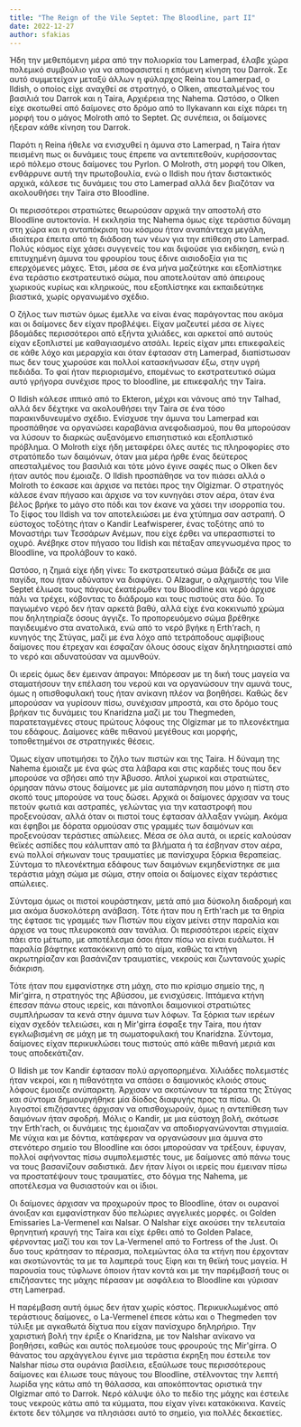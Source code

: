 ```yaml
---
title: "The Reign of the Vile Septet: The Bloodline, part II"
date: 2022-12-27
author: sfakias
---
```


Ήδη την μεθεπόμενη μέρα από την πολιορκία του Lamerpad, έλαβε χώρα πολεμικό συμβούλιο για να αποφασιστεί η επόμενη κίνηση του Darrok. Σε αυτό συμμετείχαν μεταξύ άλλων η φύλαρχος Reina του Lamerpad, ο Ildish, ο οποίος είχε αναχθεί σε στρατηγό, ο Olken, απεσταλμένος του βασιλιά του Darrok και η Taira, Αρχιέρεια της Nahema. Ωστόσο, ο Olken είχε σκοτωθεί από δαίμονες στο δρόμο από το Ilykavann και είχε πάρει τη μορφή του ο μάγος Molroth από το Septet. Ως συνέπεια, οι δαίμονες ήξεραν κάθε κίνηση του Darrok.

Παρότι η Reina ήθελε να ενισχυθεί η άμυνα στο Lamerpad, η Taira ήταν πεισμένη πως οι δυνάμεις τους έπρεπε να αντεπιτεθούν, κυρήσσοντας ιερό πόλεμο στους δαίμονες του Pyrlon. Ο Molroth, στη μορφή του Olken, ενθάρρυνε αυτή την πρωτοβουλία, ενώ ο Ildish που ήταν διστακτικός αρχικά, κάλεσε τις δυνάμεις του στο Lamerpad αλλά δεν βιαζόταν να ακολουθήσει την Taira στο Bloodline.  

Οι περισσότεροι στρατιώτες θεωρούσαν αρχικά την αποστολή στο Bloodline αυτοκτονία. Η εκκλησία της Nahema όμως είχε τεράστια δύναμη στη χώρα και η ανταπόκριση του κόσμου ήταν αναπάντεχα μεγάλη, ιδιαίτερα έπειτα από τη διάδοση των νέων για την επίθεση στο Lamerpad. Πολύς κόσμος είχε χάσει συγγενείς του και διψούσε για εκδίκηση, ενώ η επιτυχημένη άμυνα του φρουρίου τους έδινε αισιοδοξία για τις επερχόμενες μάχες. Έτσι, μέσα σε ένα μήνα μαζεύτηκε και εξοπλίστηκε ένα τεράστιο εκστρατευτικό σώμα, που αποτελούταν από άπειρους χωρικούς κυρίως και κληρικούς, που εξοπλίστηκε και εκπαιδεύτηκε βιαστικά, χωρίς οργανωμένο σχέδιο.  

Ο ζήλος των πιστών όμως έμελλε να είναι ένας παράγοντας που ακόμα και οι δαίμονες δεν είχαν προβλέψει. Είχαν μαζευτεί μέσα σε λίγες βδομάδες περισσότεροι από εξήντα χιλιάδες, και αρκετοί από αυτούς είχαν εξοπλιστεί με καθαγιασμένο ατσάλι. Ιερείς είχαν μπει επικεφαλείς σε κάθε λόχο και μεραρχία και όταν έφτασαν στη Lamerpad, διαπίστωσαν πως δεν τους χωρούσε και πολλοί κατασκήνωσαν έξω, στην υγρή πεδιάδα. Το φαί ήταν περιορισμένο, επομένως το εκστρατευτικό σώμα αυτό γρήγορα συνέχισε προς το bloodline, με επικεφαλής την Taira.  

O Ildish κάλεσε ιππικό από το Ekteron, μέχρι και νάνους από την Talhad, αλλά δεν δέχτηκε να ακολουθήσει την Taira σε ένα τόσο παρακινδυνευμένο σχέδιο. Ενίσχυσε την άμυνα του Lamerpad και προσπάθησε να οργανώσει καραβάνια ανεφοδιασμού, που θα μπορούσαν να λύσουν το διαρκώς αυξανόμενο επισητιστικό και εξοπλιστικό πρόβλημα. Ο Molroth είχε ήδη μεταφέρει όλες αυτές τις πληροφορίες στο στρατόπεδο των δαιμόνων, όταν μια μέρα ήρθε ένας δεύτερος απεσταλμένος του βασιλιά και τότε μόνο έγινε σαφές πως ο Olken δεν ήταν αυτός που έμοιαζε. Ο Ildish προσπάθησε να τον πιάσει αλλά ο Molroth το έσκασε και άρχισε να πετάει προς την Olgizmar. Ο στρατηγός κάλεσε έναν πήγασο και άρχισε να τον κυνηγάει στον αέρα, όταν ένα βέλος βρήκε το μάγο στο πόδι και τον έκανε να χάσει την ισορροπία του. Το ξίφος του Ildish να τον αποτελειώσει με ένα χτύπημα σαν αστραπή. Ο εύστοχος τοξότης ήταν ο Kandir Leafwisperer, ένας τοξότης από το Μοναστήρι των Τεσσάρων Ανέμων, που είχε έρθει να υπερασπιστεί το οχυρό. Ανέβηκε στον πήγασο του Ildish και πέταξαν απεγνωσμένα προς το Bloodline, να προλάβουν το κακό.  

Ωστόσο, η ζημιά είχε ήδη γίνει: Το εκστρατευτικό σώμα βάδιζε σε μια παγίδα, που ήταν αδύνατον να διαφύγει. Ο Alzagur, ο αλχημιστής του Vile Septet έλιωσε τους πάγους έκατέρωθεν του Bloodline και νερό άρχισε πάλι να τρέχει, κόβοντας το διάδρομο και τους πιστούς στα δύο. To παγωμένο νερό δεν ήταν αρκετά βαθύ, αλλά είχε ένα κοκκινωπό χρώμα που δηλητηρίαζε όσους άγγιζε. Το προπορευόμενο σώμα βρέθηκε παγιδευμένο στα ανατολικά, ενώ από το νερό βγήκε η Erth'rach, η κυνηγός της Στύγας, μαζί με ένα λόχο από τετράποδους αμφίβιους δαίμονες που έτρεχαν και έσφαζαν όλους όσους είχαν δηλητηριαστεί από το νερό και αδυνατούσαν να αμυνθούν.

Οι ιερείς όμως δεν έμειναν άπραγοι: Μπόρεσαν με τη δική τους μαγεία να σταματήσουν την επέλαση του νερού και να οργανώσουν την αμυνά τους, όμως η οπισθοφυλακή τους ήταν ανίκανη πλέον να βοηθήσει.  Καθώς δεν μπορούσαν να γυρίσουν πίσω, συνέχισαν μπροστά, και στο δρόμο τους βρήκαν τις δυνάμεις του Knaridzna μαζί με του Thegmeden, παρατεταγμένες στους πρώτους λόφους της Olgizmar με το πλεονέκτημα του εδάφους. Δαίμονες κάθε πιθανού μεγέθους και μορφής, τοποθετημένοι σε στρατηγικές θέσεις.  

Όμως είχαν υποτιμήσει το ζήλο των πιστών και της Taira. Η δύναμη της Nahema έμοιαζε με ένα φώς στα λάβαρα και στις καρδιές τους που δεν μπορούσε να σβήσει από την Άβυσσο. Απλοί χωρικοί και στρατιώτες, όρμησαν πάνω στους δαίμονες με μία αυταπάρνηση που μόνο η πίστη στο σκοπό τους μπορούσε να τους δώσει. Αρχικά οι δαίμονες άρχισαν να τους πετούν φωτιά και αστραπές, γελώντας για την καταστροφή που προξενούσαν, αλλά όταν οι πιστοί τους έφτασαν άλλαξαν γνώμη. Ακόμα και έφηβοι με δόρατα ορμούσαν στις γραμμές των δαιμόνων και προξενούσαν τεράστιες απώλειες. Μέσα σε όλα αυτά, οι ιερείς καλούσαν θεϊκές ασπίδες που κάλυπταν από τα βλήματα ή τα έσβηναν στον αέρα, ενώ πολλοί σήκωναν τους τραυματίες με πανίσχυρα ξόρκια θεραπείας. Σύντομα το πλεονέκτημα εδάφους των δαιμόνων εκμηδενίστηκε σε μια τεράστια μάχη σώμα με σώμα, στην οποία οι δαίμονες είχαν τεράστιες απώλειες.  

Σύντομα όμως οι πιστοί κουράστηκαν, μετά από μια δύσκολη διαδρομή και μια ακόμα δυσκολότερη ανάβαση. Τότε ήταν που η Erth'rach με τα θηρία της έφτασε τις γραμμές των Πιστών που είχαν μείνει στην παραλία και άρχισε να τους πλευροκοπά σαν τανάλια. Οι περισσότεροι ιερείς είχαν πάει στο μέτωπο, με αποτέλεσμα όσοι ήταν πίσω να είναι ευάλωτοι. Η παραλία βάφτηκε κατακόκκινη από το αίμα, καθώς τα κτήνη ακρωτηρίαζαν και βασάνιζαν τραυματίες, νεκρούς και ζωντανούς χωρίς διάκριση.

Τότε ήταν που εμφανίστηκε στη μάχη, στο πιο κρίσιμο σημείο της, η Mir'girra, η στρατηγός της Αβύσσου, με ενισχύσεις. Ιπτάμενα κτήνη έπεσαν πάνω στους ιερείς, και πάνοπλοι δαιμονικοί στρατιώτες συμπλήρωσαν τα κενά στην άμυνα των λόφων. Τα ξόρκια των ιερέων είχαν σχεδόν τελειώσει, και η Mir'girra έσφαξε την Taira, που ήταν εγκλωβισμένη σε μάχη με τη σωματοφυλακή του Knaridzna. Σύντομα, δαίμονες είχαν περικυκλώσει τους πιστούς από κάθε πιθανή μεριά και τους αποδεκάτιζαν.

Ο Ildish με τον Kandir έφτασαν πολύ αργοπορημένα. Χιλιάδες πολεμιστές ήταν νεκροί, και η πιθανότητα να σπάσει ο δαιμονικός κλοιός στους λόφους έμοιαζε ανύπαρκτη. Άρχισαν να σκοτώνουν τα τέρατα της Στύγας και σύντομα δημιουργήθηκε μία δίοδος διαφυγής προς τα πίσω. Οι λιγοστοί επιζήσαντες άρχισαν να οπισθοχωρούν, όμως η αντεπίθεση των δαιμόνων ήταν σφοδρή. Μόλις ο Kandir, με μια εύστοχη βολή, σκότωσε την Erth'rach, οι δυνάμεις της έμοιαζαν να αποδιοργανώνονται στιγμιαία. Με νύχια και με δόντια, κατάφεραν να οργανώσουν μια άμυνα στο στενότερο σημείο του Bloodline και όσοι μπορούσαν να τρέξουν, έφυγαν, πολλοί αφήνοντας πίσω συμπολεμιστές τους, με δαίμονες από πάνω τους να τους βασανίζουν σαδιστικά. Δεν ήταν λίγοι οι ιερείς που έμειναν πίσω να προστατέψουν τους τραυματίες, στο δόγμα της Nahema, με αποτέλεσμα να θυσιαστούν και οι ίδιοι.

Οι δαίμονες άρχισαν να προχωρούν προς το Bloodline, όταν οι ουρανοί άνοιξαν και εμφανίστηκαν δύο πελώριες αγγελικές μορφές. oι Golden Emissaries La-Vermenel και  Nalsar. Ο Nalshar είχε ακούσει την τελευταία θρηνητική κραυγή της Taira και είχε έρθει από το Golden Palace, φέρνοντας μαζί του και τον La-Vermenel από το Fortress of the Just. Οι δυο τους κράτησαν το πέρασμα, πολεμώντας όλα τα κτήνη που έρχονταν και σκοτώνοντάς τα με τα λαμπερά τους ξίφη και τη θεϊκή τους μαγεία. Η παρουσία τους τύφλωνε όποιον ήταν κοντά και με την παρέμβασή τους οι επιζήσαντες της μάχης πέρασαν με ασφάλεια το Bloodline και γύρισαν στη Lamerpad.  

H παρέμβαση αυτή όμως δεν ήταν χωρίς κόστος. Περικυκλωμένος από τεράστιους δαίμονες, ο La-Vermenel έπεσε κάτω και ο Thegmeden τον τύλιξε με αγκαθωτά δίχτυα που είχαν πανίσχυρο δηληρήριο. Την χαριστική βολή την έριξε ο Knaridzna, με τον Nalshar ανίκανο να βοηθήσει, καθώς και αυτός πολεμούσε τους φρουρούς της Mir'girra. Ο θάνατος του αρχάγγελου έγινε μια τεράστια έκρηξη που έστειλε τον Nalshar πίσω στα ουράνια βασίλεια, εξαύλωσε τους περισσότερους δαίμονες και έλιωσε τους πάγους του Bloodline, στέλνοντας την λεπτή λωρίδα γης κάτω από τη θάλασσα, και αποκόπτοντας οριστικά την Olgizmar από το Darrok. Νερό κάλυψε όλο το πεδίο της μάχης και έστειλε τους νεκρούς κάτω από τα κύμματα, που είχαν γίνει κατακόκκινα. Κανείς έκτοτε δεν τόλμησε να πλησιάσει αυτό το σημείο, για πολλές δεκαετίες.


